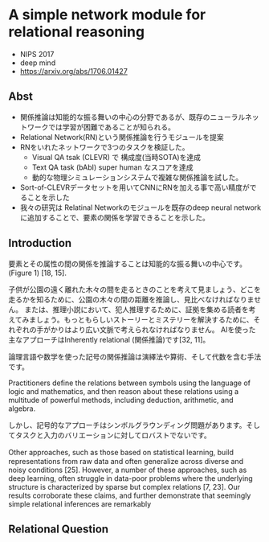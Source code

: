 # A simple network module for relational reasoning
- NIPS 2017
- deep mind
- https://arxiv.org/abs/1706.01427

## Abst
- 関係推論は知能的な振る舞いの中心の分野であるが、既存のニューラルネットワークでは学習が困難であることが知られる。
- Relational Network(RN)という関係推論を行うモジュールを提案
- RNをいれたネットワークで3つのタスクを検証した。
  - Visual QA tsak (CLEVR) で 構成度(当時SOTA)を達成
  - Text QA task (bAbI) super human なスコアを達成
  - 動的な物理シミュレーションシステムで複雑な関係推論を試した。　　
- Sort-of-CLEVRデータセットを用いてCNNにRNを加える事で高い精度がでることを示した
- 我々の研究は Relatinal Networkのモジュールを既存のdeep neural networkに追加することで、要素の関係を学習できることを示した。

## Introduction 

要素とその属性の間の関係を推論することは知能的な振る舞いの中心です。(Figure 1) [18, 15].

子供が公園の遠く離れた木々の間を走るときのことを考えて見ましょう、どこを走るかを知るために、公園の木々の間の距離を推論し、見比べなければなりません。
または、推理小説において、犯人推理するために、証拠を集める読者を考えてみましょう。もっともらしいストーリーとミステリーを解決するために、それぞれの手がかりはより広い文脈で考えられなければなりません。
AIを使った主なアプローチはInherently relational (関係推論)です[32, 11]。

論理言語や数学を使った記号の関係推論は演繹法や算術、そして代数を含む手法です。

Practitioners define the relations between symbols using the language of logic and mathematics, and then reason about these relations using a multitude of powerful methods, including deduction, arithmetic, and algebra.

しかし、記号的なアプローチはシンボルグラウンディング問題があります。そしてタスクと入力のバリエーションに対してロバストでないです。

Other approaches, such as those based on statistical learning, build　representations from raw data and often generalize across diverse and noisy conditions [25]. 
However, a number of these approaches, such as deep learning, often struggle in data-poor problems where the underlying structure is characterized by sparse but complex relations [7, 23]. 
Our results corroborate these claims, and further demonstrate that seemingly simple relational inferences are remarkably


## Relational Question
